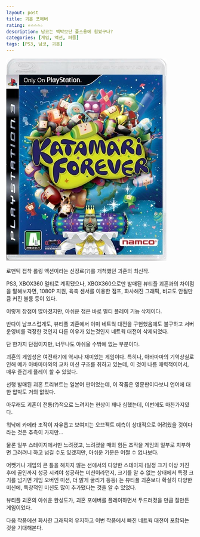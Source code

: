 ```yaml
---
layout: post
title: 괴혼 포에버
rating: ⭐️⭐️⭐️⭐️☆
description: 남코는 엑박보단 플스용에 힘썼구나?
categories: [게임, 액션, 퍼즐]
tags: [PS3, 남코, 괴혼]
---
```


![괴혼](../../images/2010/katamari_forever.jpg)

로맨틱 접착 롤링 액션이라는 신장르(?)를 개척했던 괴혼의 최신작.

PS3, XBOX360 멀티로 계획됐으나, XBOX360으로만 발매된 뷰티플 괴혼과의 차이점을 말해보자면, 1080P 지원, 육축 센서를 이용한 점프, 화사해진 그래픽, 비교도 안될만큼 커진 볼륨 등이 있다.

이렇게 장점이 많아졌지만, 아쉬운 점은 바로 멀티 플레이 기능 삭제이다.

반다이 남코스럽게도, 뷰티플 괴혼에서 이미 네트웍 대전을 구현했음에도 불구하고 서버 운영비를 걱정한 것인지 다른 이유가 있는것인지 네트웍 대전이 삭제되었다.

단 한가지 단점이지만, 너무나도 아쉬울 수밖에 없는 부분이다.

괴혼의 게임성은 여전하기에 역시나 재미있는 게임이다. 특히나, 아바마마의 기억상실로 인해 메카 아바마마와의 교차 미션 구조를 취하고 있는데, 이 것이 나름 매력적이어서, 매우 즐겁게 플레이 할 수 있었다.

선행 발매된 괴혼 트리뷰트는 일본어 판이었는데, 이 작품은 영문판이다보니 언어에 대한 압박도 거의 없었다.

아무래도 괴혼이 전통(?)적으로 느려지는 현상이 꽤나 심했는데, 이번에도 마찬가지였다.

워낙에 카메라 조작이 자유롭고 보여지는 오브젝트 예측이 상대적으로 어려웠을 것이다라는 것은 추측이 가지만...

물론 일부 스테이지에서만 느려졌고, 느려졌을 때의 힘든 조작을 게임의 일부로 치부하면 그러려니 하고 넘길 수도 있겠지만, 아쉬운 기분은 어쩔 수 없나보다.

어쨋거나 게임의 큰 틀을 해치지 않는 선에서의 다양한 스테이지 (일정 크기 이상 커진 후에 골인까지 성공 시켜야 성공하는 미션이라던지, 크기를 알 수 없는 상태에서 특정 크기를 넘기면 게임 오버인 미션, 더 밝게 굴리기 등등) 는 뷰티플 괴혼보다 확실히 다양한 미션에, 독창적인 미션도 많이 추가됐다는 것을 알 수 있었다.

뷰티플 괴혼의 아쉬운 완성도가, 괴혼 포에버를 플레이하면서 두드러졌을 만큼 잘만든 게임이었다.

다움 작품에선 화사한 그래픽의 유지하고 이번 작품에서 빠진 네트웍 대전이 포함되는 것을 기대해본다.